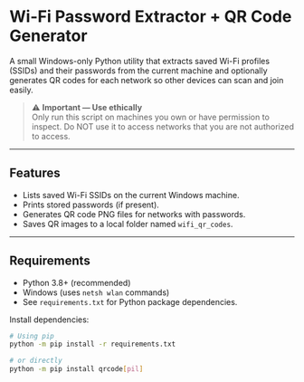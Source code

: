 # Wi-Fi Password Extractor + QR Code Generator

A small Windows-only Python utility that extracts saved Wi-Fi profiles (SSIDs) and their passwords from the current machine and optionally generates QR codes for each network so other devices can scan and join easily.

> ⚠️ **Important — Use ethically**  
> Only run this script on machines you own or have permission to inspect. Do NOT use it to access networks that you are not authorized to access.

---

## Features

- Lists saved Wi-Fi SSIDs on the current Windows machine.
- Prints stored passwords (if present).
- Generates QR code PNG files for networks with passwords.
- Saves QR images to a local folder named `wifi_qr_codes`.

---

## Requirements

- Python 3.8+ (recommended)
- Windows (uses `netsh wlan` commands)
- See `requirements.txt` for Python package dependencies.

Install dependencies:

```bash
# Using pip
python -m pip install -r requirements.txt

# or directly
python -m pip install qrcode[pil]
```
